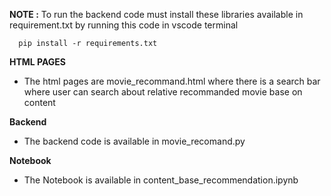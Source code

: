 **NOTE :**
  To run the backend code must install these libraries available in requirement.txt by running this code in vscode terminal
  
      pip install -r requirements.txt
         
**HTML PAGES**
<ul>
  <li>The html pages are movie_recommand.html where there is a search bar where user can search about relative recommanded movie base on content</li>
</ul>
<strong>Backend</strong>
<ul>
  <li>The backend code is available in movie_recomand.py</li>
</ul>

<strong>Notebook </strong>
<ul>
  <li>The Notebook  is available in content_base_recommendation.ipynb</li>
</ul>
